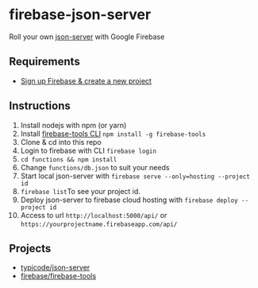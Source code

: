 # firebase-json-server

Roll your own [json-server](https://github.com/typicode/json-server) with Google Firebase

## Requirements
- [Sign up Firebase & create a new project](https://firebase.google.com/)

## Instructions
1. Install nodejs with npm (or yarn)
2. Install [firebase-tools CLI](https://github.com/firebase/firebase-tools) `npm install -g firebase-tools`
3. Clone & cd into this repo
4. Login to firebase with CLI `firebase login`
5. `cd functions && npm install`
6. Change `functions/db.json` to suit your needs
7. Start local json-server with `firebase serve --only=hosting --project id`
8. `firebase list`To see your project id.
9. Deploy json-server to firebase cloud hosting with `firebase deploy --project id`
10. Access to url `http://localhost:5000/api/` or `https://yourprojectname.firebaseapp.com/api/`

## Projects
- [typicode/json-server](https://github.com/typicode/json-server)
- [firebase/firebase-tools](https://github.com/firebase/firebase-tools)
